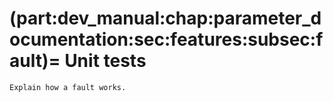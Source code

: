 (part:dev_manual:chap:parameter_documentation:sec:features:subsec:fault)=
Unit tests
==========

```{todo}
Explain how a fault works.
```
